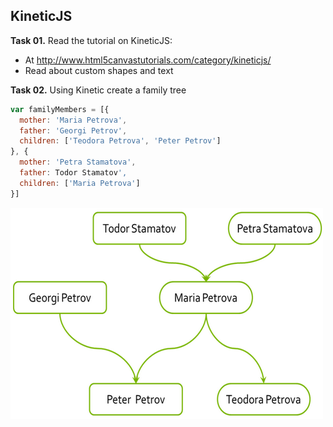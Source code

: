 ## KineticJS

**Task 01.** Read the tutorial on KineticJS:
 * At http://www.html5canvastutorials.com/category/kineticjs/ 
 * Read about custom shapes and text

**Task 02.** Using Kinetic create a family tree
```js
var familyMembers = [{
  mother: 'Maria Petrova',
  father: 'Georgi Petrov',
  children: ['Teodora Petrova', 'Peter Petrov']
}, {
  mother: 'Petra Stamatova',
  father: Todor Stamatov',
  children: ['Maria Petrova']
}] 
```

![img](https://raw.githubusercontent.com/Termininja/TelerikAcademy/master/JavaScript/JS%20UI%20&%20DOM/03.%20KineticJS/task-02.png)